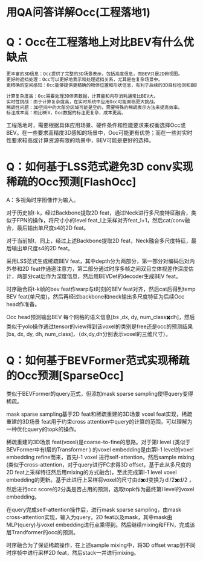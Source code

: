 # 用QA问答详解Occ(工程落地1)

# Q：Occ在工程落地上对比BEV有什么优缺点

```markdown
更丰富的3D信息：Occ提供了完整的3D场景表示，包括高度信息，而BEV只是2D俯视图。
更好的遮挡处理：Occ可以更好地表示和处理遮挡关系，尤其是在复杂场景中。
更精确的空间感知：Occ能够提供更精确的物体位置和形状信息，有利于后续的3D目标检测和跟踪。
```

```markdown
计算复杂度高：Occ需要处理3D体素数据，计算量和内存消耗通常比BEV大。
实时性挑战：由于计算复杂度高，在实时系统中应用Occ可能面临更大挑战。
稀疏性问题：3D空间中的大部分区域可能是空的，需要特殊的稀疏表示方法来提高效率。
标注成本高：相比BEV，Occ数据的标注更复杂，成本更高。
```

工程落地时，需要根据具体应用场景、硬件条件和性能要求来权衡选择Occ或BEV。在一些要求高精度3D感知的场景中，Occ可能更有优势；而在一些对实时性要求较高或计算资源有限的场景中，BEV可能是更好的选择。

# Q：如何基于LSS范式避免3D conv实现稀疏的Occ预测[FlashOcc]

A：多视角时序图像作为输入。

对于历史帧t-k，经过Backbone提取2D feat，通过Neck进行多尺度特征融合，类似于FPN的操作，将尺寸小的level feat_l上采样对齐feat_l+1，然后cat/conv融合，最后输出单尺度s4的2D feat。

对于当前帧t，同上，经过上述Backbone提取2D feat，Neck融合多尺度特征，最后输出单尺度s4的2D feat。

采用LSS范式生成稀疏BEV feat，其中depth分为两部分，第一部分对编码后对内外参和2D feat作通道注意力，第二部分通过时序多帧之间双目立体视差作深度估计，两部分cat后作为深度信息，然后用BEVDet的decoder生成BEV feat。

时序融合将t-k帧的bev feat作warp与t时刻的BEV feat对齐，然后cat后得到temp BEV feat(单尺度)，然后再经过backbone和neck输出多尺度特征为后续Occ head作准备。

Occ head预测输出BEV 每个网格的语义信息[bs ,dx, dy, num_class✖️dh]，然后类似于yolo操作通过tensor的view得到该voxel的类别是free还是occ的预测结果[bs, dx, dy, dh, num_class]，（dx,dy,dh分别表示voxel的三维尺寸）。

# Q：如何基于BEVFormer范式实现稀疏的Occ预测[SparseOcc]

类似于BEVFormer的query范式，但添加mask sparse sampling使得query变得稀疏。

mask sparse sampling基于2D feat和稀疏重建的3D场景 voxel feat实现，稀疏重建的3D场景 feat用于约束cross attention中query的计算的范围，可以理解为一种优化query的topk的操作。

稀疏重建的3D场景 feat(voxel)是coarse-to-fine的思路。对于第l level (类似于BEVFormer中有l层的Transformer ) 的voxel embedding是由第l-1 level的voxel embedding refine而来，首先l-1 voxel 进行self-attention，然后sample mixing (类似于cross-attention，对于query进行FC求得3D offset，基于此从多尺度的2D feat上采样特征然后用mixing的方式融合)，至此完成第l-1 level voxel embedding的更新。基于此进行上采样将voxel的尺寸由d✖️d变换为ｄ/2✖️d/2 ，然后进行occ score的2分类是否占用的预测，选取topk作为最终第l level的voxel embedding。

在query完成self-attention操作后，进行mask sparse sampling，由mask cross-attention实现，输入为query，2D feat以及mask，其中mask由MLP(query)与voxel embedding进行点乘得到。然后继续mixing和FFN，完成该层Trandformer的occ的预测。

时序融合为了保证稀疏操作，在上述sample mixing中，将3D offset wrap到不同时序帧中进行采样2D feat，然后stack一并进行mixing。